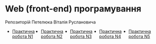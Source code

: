 # Web (front-end) програмування
Репозиторій Петелюка Віталія Руслановича
<style>
    ul{
        display: flex;
        justify-content: center;
    }
</style>
<div style="width="100%">
<ul>
    <li><a href="https://qresgg.github.io/web/Task1/">Практична робота N1</a></li>
    <li><a href="https://qresgg.github.io/web/Task2/">Практична робота N2</a></li>
    <li><a href="https://qresgg.github.io/web/Task3/">Практична робота N3</a></li>
    <li><a href="https://qresgg.github.io/web/Task4/">Практична робота N4</a></li>
    <li><a href="https://qresgg.github.io/web/Task5/">Практична робота N5</a></li>
</ul>
</div>